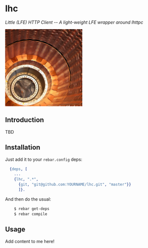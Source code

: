 # lhc

*Little (LFE) HTTP Client -- A light-weight LFE wrapper around lhttpc*

<a href="resources/images/lhc.jpg"><img src="resources/images/lhc-small.jpg" /></a>

## Introduction

TBD


## Installation

Just add it to your ``rebar.config`` deps:

```erlang
  {deps, [
    ...
    {lhc, ".*",
      {git, "git@github.com:YOURNAME/lhc.git", "master"}}
      ]}.
```

And then do the usual:

```bash
    $ rebar get-deps
    $ rebar compile
```


## Usage

Add content to me here!
